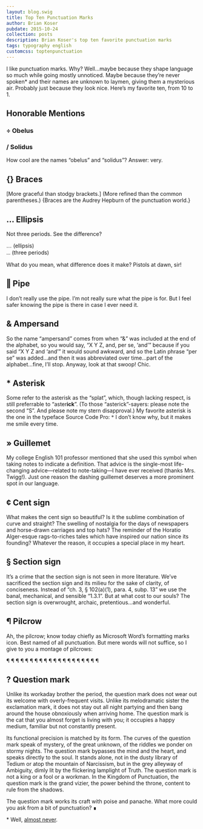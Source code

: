 ```yaml
---
layout: blog.swig
title: Top Ten Punctuation Marks
author: Brian Koser
pubdate: 2015-10-24
collection: posts
description: Brian Koser's top ten favorite punctuation marks
tags: typography english
customcss: toptenpunctuation
---
```


I like punctuation marks. Why? Well…maybe because they shape language so much while going mostly unnoticed. Maybe because they’re never spoken* and their names are unknown to laymen, giving them a mysterious air. Probably just because they look nice. Here’s my favorite ten, from 10 to 1.

## Honorable Mentions

### <span class="giga">÷</span> Obelus

### <span class="giga">/</span> Solidus

How cool are the names “obelus” and “solidus”? Answer: very.

## <span class="giga">{}</span> Braces

[More graceful than stodgy brackets.] (More refined than the common parentheses.) {Braces are the Audrey Hepburn of the punctuation world.}

## <span class="giga">…</span> Ellipsis

Not three periods. See the difference? 

<span style="font-family:'Source Code Pro'">…</span> (ellipsis) <br><span style="font-family:'Source Code Pro'">\.\.\.</span> (three periods)

What do you mean, what difference does it make? Pistols at dawn, sir!

## <span class="giga">‖</span> Pipe

I don’t really use the pipe. I’m not really sure what the pipe is for. But I feel safer knowing the pipe is there in case I ever need it.

## <span class="giga">&</span> Ampersand

So the name “ampersand” comes from when “&” was included at the end of the alphabet, so you would say, “X Y Z, and, per se, ‘and’” because if you said “X Y Z and ‘and’” it would sound awkward, and so the Latin phrase “per se” was added…and then it was abbreviated over time…part of the alphabet…fine, I’ll stop. Anyway, look at that swoop! Chic.

## <span class="giga">*</span> Asterisk

Some refer to the asterisk as the “splat”, which, though lacking respect, is still preferrable to “aster<strong>ick</strong>”. (To those “asterick”-sayers: please note the second “S”. And please note my stern disapproval.) My favorite asterisk is the one in the typeface Source Code Pro: <span style="font-family:'Source Code Pro'">*</span> I don’t know why, but it makes me smile every time.

## <span class="giga">»</span> Guillemet

My college English 101 professor mentioned that she used this symbol when taking notes to indicate a definition. That advice is the single-most life-changing advice—related to note-taking—I have ever received (thanks Mrs. Twigg!). Just one reason the dashing guillemet deserves a more prominent spot in our language.

## <span class="giga">¢</span> Cent sign

What makes the cent sign so beautiful? Is it the sublime combination of curve and straight? The swelling of nostalgia for the days of newspapers and horse-drawn carriages and top hats? The reminder of the Horatio Alger-esque rags-to-riches tales which have inspired our nation since its founding? Whatever the reason, it occupies a special place in my heart.

## <span class="giga">§</span> Section sign

It’s a crime that the section sign is not seen in more literature. We’ve sacrificed the section sign and its milieu for the sake of clarity, of conciseness. Instead of “ch. 3, § 102(a)(1), para. 4, subp. 13” we use the banal, mechanical, and sensible “1.3.1”. But at what cost to our souls? The section sign is overwrought, archaic, pretentious…and wonderful.

## <span class="giga">¶</span> Pilcrow

Ah, the pilcrow; know today chiefly as Microsoft Word’s formatting marks icon. Best named of all punctuation. But mere words will not suffice, so I give to you a montage of pilcrows:

<div class="kilo">
    <span class="font-open-sans">¶</span>
    <span class="font-roboto">¶</span>
    <span class="font-lato">¶</span>
    <span class="font-oswald">¶</span>
    <span class="font-source-sans-pro">¶</span>
    <span class="font-lora">¶</span>
    <span class="font-montserrat">¶</span>
    <span class="font-pt-sans">¶</span>
    <span class="font-raleway">¶</span>
    <span class="font-ubuntu">¶</span>
    <span class="font-merriweather">¶</span>
    <span class="font-pt-serif">¶</span>
    <span class="font-bitter">¶</span>
    <span class="font-poiret-one">¶</span>
    <span class="font-oxygen">¶</span>
    <span class="font-alegreya">¶</span>
    <span class="font-alfa-slab-one">¶</span>
    <span class="font-alice">¶</span>
    <span class="font-alex-brush">¶</span>
    <span class="font-varela-round">¶</span>
</div>

## <span class="giga">?</span> Question mark

Unlike its workaday brother the period, the question mark does not wear out its welcome with overly-frequent visits. Unlike its melodramatic sister the exclamation mark, it does not stay out all night partying and then bang around the house obnoxiously when arriving home. The question mark is the cat that you almost forget is living with you; it occupies a happy medium, familiar but not constantly present.

Its functional precision is matched by its form. The curves of the question mark speak of mystery, of the great unknown, of the riddles we ponder on stormy nights. The question mark bypasses the mind and the heart, and speaks directly to the soul. It stands alone, not in the dusty library of Tedium or atop the mountain of Narcissism, but in the grey alleyway of Ambiguity, dimly lit by the flickering lamplight of Truth. The question mark is not a king or a fool or a workman. In the Kingdom of Punctuation, the question mark is the grand vizier, the power behind the throne, content to rule from the shadows.

The question mark works its craft with poise and panache. What more could you ask from a bit of punctuation? ∎

\* Well, [almost never](http://www.youtube.com/results?search_query=victor+borge+phonetic+punctuation).